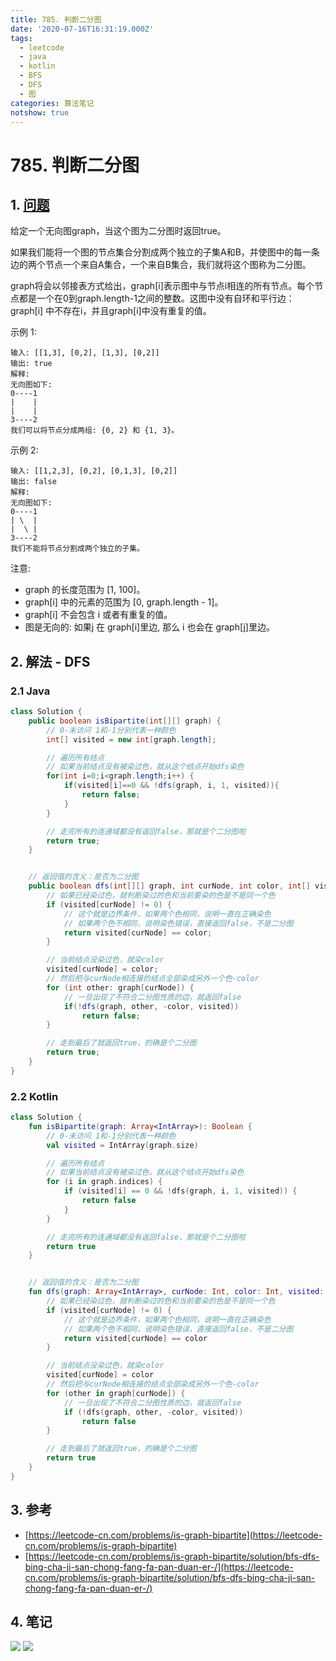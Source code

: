 ```yaml
---
title: 785. 判断二分图
date: '2020-07-16T16:31:19.000Z'
tags:
  - leetcode
  - java
  - kotlin
  - BFS
  - DFS
  - 图
categories: 算法笔记
notshow: true
---
```


# 785. 判断二分图

## 1. [问题](https://leetcode-cn.com/problems/is-graph-bipartite)

给定一个无向图graph，当这个图为二分图时返回true。

如果我们能将一个图的节点集合分割成两个独立的子集A和B，并使图中的每一条边的两个节点一个来自A集合，一个来自B集合，我们就将这个图称为二分图。

graph将会以邻接表方式给出，graph\[i\]表示图中与节点i相连的所有节点。每个节点都是一个在0到graph.length-1之间的整数。这图中没有自环和平行边： graph\[i\] 中不存在i，并且graph\[i\]中没有重复的值。 

示例 1:

```text
输入: [[1,3], [0,2], [1,3], [0,2]]
输出: true
解释: 
无向图如下:
0----1
|    |
|    |
3----2
我们可以将节点分成两组: {0, 2} 和 {1, 3}。
```

示例 2:

```text
输入: [[1,2,3], [0,2], [0,1,3], [0,2]]
输出: false
解释: 
无向图如下:
0----1
| \  |
|  \ |
3----2
我们不能将节点分割成两个独立的子集。
```

注意:

* graph 的长度范围为 \[1, 100\]。
* graph\[i\] 中的元素的范围为 \[0, graph.length - 1\]。
* graph\[i\] 不会包含 i 或者有重复的值。
* 图是无向的: 如果j 在 graph\[i\]里边, 那么 i 也会在 graph\[j\]里边。

## 2. 解法 - DFS

### 2.1 Java

```java
class Solution {
    public boolean isBipartite(int[][] graph) {
        // 0-未访问 1和-1分别代表一种颜色
        int[] visited = new int[graph.length];

        // 遍历所有结点
        // 如果当前结点没有被染过色，就从这个结点开始dfs染色
        for(int i=0;i<graph.length;i++) {
            if(visited[i]==0 && !dfs(graph, i, 1, visited)){
                return false;
            }
        }

        // 走完所有的连通域都没有返回false，那就是个二分图啦
        return true;
    }


    // 返回值的含义：是否为二分图
    public boolean dfs(int[][] graph, int curNode, int color, int[] visited) {
        // 如果已经染过色，就判断染过的色和当前要染的色是不是同一个色
        if (visited[curNode] != 0) {
            // 这个就是边界条件，如果两个色相同，说明一直在正确染色
            // 如果两个色不相同，说明染色错误，直接返回false，不是二分图
            return visited[curNode] == color;
        }

        // 当前结点没染过色，就染color
        visited[curNode] = color;
        // 然后把与curNode相连接的结点全部染成另外一个色-color
        for (int other: graph[curNode]) {
            // 一旦出现了不符合二分图性质的边，就返回false
            if(!dfs(graph, other, -color, visited))
                return false;
        }

        // 走到最后了就返回true，的确是个二分图
        return true;
    }
}
```

### 2.2 Kotlin

```kotlin
class Solution {
    fun isBipartite(graph: Array<IntArray>): Boolean {
        // 0-未访问 1和-1分别代表一种颜色
        val visited = IntArray(graph.size)

        // 遍历所有结点
        // 如果当前结点没有被染过色，就从这个结点开始dfs染色
        for (i in graph.indices) {
            if (visited[i] == 0 && !dfs(graph, i, 1, visited)) {
                return false
            }
        }

        // 走完所有的连通域都没有返回false，那就是个二分图啦
        return true
    }


    // 返回值的含义：是否为二分图
    fun dfs(graph: Array<IntArray>, curNode: Int, color: Int, visited: IntArray): Boolean {
        // 如果已经染过色，就判断染过的色和当前要染的色是不是同一个色
        if (visited[curNode] != 0) {
            // 这个就是边界条件，如果两个色相同，说明一直在正确染色
            // 如果两个色不相同，说明染色错误，直接返回false，不是二分图
            return visited[curNode] == color
        }

        // 当前结点没染过色，就染color
        visited[curNode] = color
        // 然后把与curNode相连接的结点全部染成另外一个色-color
        for (other in graph[curNode]) {
            // 一旦出现了不符合二分图性质的边，就返回false
            if (!dfs(graph, other, -color, visited))
                return false
        }

        // 走到最后了就返回true，的确是个二分图
        return true
    }
}
```

## 3. 参考

* [https://leetcode-cn.com/problems/is-graph-bipartite](https://leetcode-cn.com/problems/is-graph-bipartite)
* [https://leetcode-cn.com/problems/is-graph-bipartite/solution/bfs-dfs-bing-cha-ji-san-chong-fang-fa-pan-duan-er-/](https://leetcode-cn.com/problems/is-graph-bipartite/solution/bfs-dfs-bing-cha-ji-san-chong-fang-fa-pan-duan-er-/)

## 4. 笔记

![](https://777blog.oss-cn-shanghai.aliyuncs.com/leetcode/leetcode-785-1.jpg) ![](https://777blog.oss-cn-shanghai.aliyuncs.com/leetcode/leetcode-785-2.jpg)

